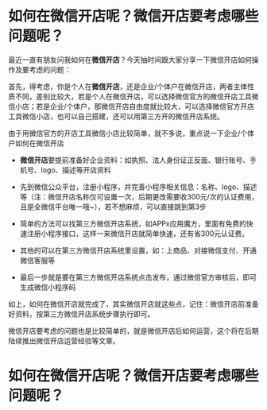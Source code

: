 # 如何在微信开店呢？微信开店要考虑哪些问题呢？

最近一直有朋友问我如何在**微信开店**？今天抽时间跟大家分享一下微信开店如何操作及要考虑的问题：

首先，得考虑，你是个人在**微信开店**，还是企业/个体户在微信开店，两者主体性质不同，差别比较大，若是个人在微信开店，可以选择微信官方的微信开店工具微信小店；若是企业/个体户，那微信开店自由度就比较大，可以选择微信官方开店工具微信小店，也可以自己搭建，还可以用第三方开的微信开店系统。

由于用微信官方的开店工具微信小店比较简单，就不多说，重点说一下企业/个体户如何在微信开店

- **微信开店**要提前准备好企业资料：如执照、法人身份证正反面、银行账号、手机号、logo、描述等开店资料

- 先到微信公众平台，注册小程序，并完善小程序相关信息：名称、logo、描述等（注：微信开店名称仅可设置一次，后期更改需要收300元/次的认证费用，且是全微信平台唯一哦~），若不想麻烦，可以直接跳到第3步

- 简单的方法可以找第三方微信开店系统，如APPx应用魔方，里面有免费的快速注册小程序接口，这样一来微信开店就简单快速，还有省300元认证费。

- 其他的可以在第三方微信开店系统里设置，如：上商品、对接微信支付、开通微信客服等

- 最后一步就是要在第三方微信开店系统点击发布，通过微信官方审核后，即可生成微信小程序码

如上，如何在微信开店就完成了，其实微信开店就这些点，记住：微信开店前准备好资料，按第三方微信开店系统步骤执行即可。

微信开店要考虑的问题也是比较简单的，就是微信开店后如何运营，这个将在后期陆续推出微信开店运营经验等文章。

# 如何在微信开店呢？微信开店要考虑哪些问题呢？
